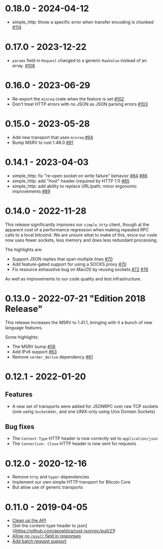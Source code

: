 # 0.18.0 - 2024-04-12

* simple_http: throw a specific error when transfer encoding is chunked
  [#114](https://github.com/apoelstra/rust-jsonrpc/pull/114)

# 0.17.0 - 2023-12-22

* `params` field in `Request` changed to a generic `RawValue` instead of an array.
  [#108](https://github.com/apoelstra/rust-jsonrpc/pull/108)

# 0.16.0 - 2023-06-29

* Re-export the `minreq` crate when the feature is set
  [#102](https://github.com/apoelstra/rust-jsonrpc/pull/102)
* Don't treat HTTP errors with no JSON as JSON parsing errors
  [#103](https://github.com/apoelstra/rust-jsonrpc/pull/103)

# 0.15.0 - 2023-05-28

* Add new transport that uses `minreq`
  [#94](https://github.com/apoelstra/rust-jsonrpc/pull/94)
* Bump MSRV to rust 1.48.0
  [#91](https://github.com/apoelstra/rust-jsonrpc/pull/91)

# 0.14.1 - 2023-04-03

* simple_http: fix "re-open socket on write failure" behavior
  [#84](https://github.com/apoelstra/rust-jsonrpc/pull/84)
  [#86](https://github.com/apoelstra/rust-jsonrpc/pull/86)
* simple_http: add "host" header (required by HTTP 1.1)
  [#85](https://github.com/apoelstra/rust-jsonrpc/pull/85)
* simple_http: add ability to replace URL/path; minor ergonomic improvements
  [#89](https://github.com/apoelstra/rust-jsonrpc/pull/89)

# 0.14.0 - 2022-11-28

This release significantly improves our `simple_http` client, though at the
apparent cost of a performance regression when making repeated RPC calls to
a local bitcoind. We are unsure what to make of this, since our code now uses
fewer sockets, less memory and does less redundant processing.

The highlights are:

* Support JSON replies that span multiple lines
  [#70](https://github.com/apoelstra/rust-jsonrpc/pull/69)
* Add feature-gated support for using a SOCKS proxy
  [#70](https://github.com/apoelstra/rust-jsonrpc/pull/70)
* Fix resource exhaustive bug on MacOS by reusing sockets
  [#72](https://github.com/apoelstra/rust-jsonrpc/pull/72)
  [#76](https://github.com/apoelstra/rust-jsonrpc/pull/76)

As well as improvements to our code quality and test infrastructure.

# 0.13.0 - 2022-07-21 "Edition 2018 Release"

This release increases the MSRV to 1.41.1, bringing with it a bunch of new language features.

Some highlights:

- The MSRV bump [#58](https://github.com/apoelstra/rust-jsonrpc/pull/58)
- Add IPv6 support [#63](https://github.com/apoelstra/rust-jsonrpc/pull/63)
- Remove `serder_derive` dependency [#61](https://github.com/apoelstra/rust-jsonrpc/pull/61)

# 0.12.1 - 2022-01-20

## Features

* A new set of transports were added for JSONRPC over raw TCP sockets (one using `SocketAddr`, and
  one UNIX-only using Unix Domain Sockets)

## Bug fixes

* The `Content-Type` HTTP header is now correctly set to `application/json`
* The `Connection: Close` HTTP header is now sent for requests

# 0.12.0 - 2020-12-16

* Remove `http` and `hyper` dependencies
* Implement our own simple HTTP transport for Bitcoin Core
* But allow use of generic transports

# 0.11.0 - 2019-04-05

* [Clean up the API](https://github.com/apoelstra/rust-jsonrpc/pull/19)
* [Set the content-type header to json]((https://github.com/apoelstra/rust-jsonrpc/pull/21)
* [Allow no `result` field in responses](https://github.com/apoelstra/rust-jsonrpc/pull/16)
* [Add batch request support](https://github.com/apoelstra/rust-jsonrpc/pull/24)

